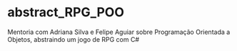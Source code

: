 # abstract_RPG_POO
Mentoria com Adriana Silva e Felipe Aguiar sobre Programação Orientada a Objetos, abstraindo um jogo de RPG com C#

